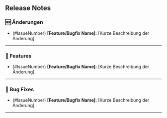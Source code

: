 ## **Release Notes**

### **🆕 Änderungen**
- (#IssueNumber) **[Feature/Bugfix Name]:** [Kurze Beschreibung der Änderung].

---

### **🚀 Features**
- (#IssueNumber) **[Feature/Bugfix Name]:** [Kurze Beschreibung der Änderung].

---

### **🐛 Bug Fixes**
- (#IssueNumber) **[Feature/Bugfix Name]:** [Kurze Beschreibung der Änderung].

---
